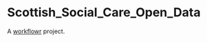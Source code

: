 # Scottish_Social_Care_Open_Data

A [workflowr][] project.

[workflowr]: https://github.com/jdblischak/workflowr
